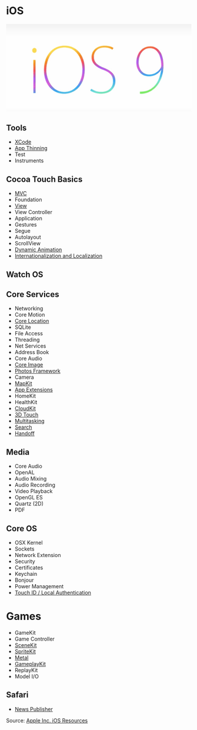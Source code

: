 # iOS
![iOS 9](/Images/iOS9Banner.jpg)

## Tools
* [XCode](/XCode.md)
* [App Thinning](https://developer.apple.com/library/ios/documentation/IDEs/Conceptual/AppDistributionGuide/AppThinning/AppThinning.html)
* Test
* Instruments

## Cocoa Touch Basics
* [MVC](/CocoaTouchBasics/MVC.md)
* Foundation
* [View](/CocoaTouchBasics/View.md)
* View Controller
* Application
* Gestures
* Segue
* Autolayout
* ScrollView
* [Dynamic Animation](/CocoaTouchBasics/DynamicAnimation.md)
* [Internationalization and Localization](/CocoaTouchBasics/InternationalizationAndLocalization.md)

## Watch OS

## Core Services
* Networking
* Core Motion
* [Core Location](https://developer.apple.com/library/prerelease/ios/documentation/CoreLocation/Reference/CoreLocation_Framework/index.html#//apple_ref/doc/uid/TP40007123)
* SQLite
* File Access
* Threading
* Net Services
* Address Book
* Core Audio
* [Core Image](https://developer.apple.com/library/prerelease/ios/documentation/GraphicsImaging/Reference/CoreImagingRef/index.html#//apple_ref/doc/uid/TP40001171)
* [Photos Framework](https://developer.apple.com/library/prerelease/ios/documentation/Photos/Reference/Photos_Framework/index.html#//apple_ref/doc/uid/TP40014408)
* Camera
* [MapKit](https://developer.apple.com/maps/)
* [App Extensions](https://developer.apple.com/library/prerelease/ios/documentation/General/Conceptual/ExtensibilityPG/index.html#//apple_ref/doc/uid/TP40014214)
* HomeKit
* HealthKit
* [CloudKit](https://developer.apple.com/icloud/)
* [3D Touch](https://developer.apple.com/ios/3d-touch/)
* [Multitasking](https://developer.apple.com/library/ios/documentation/WindowsViews/Conceptual/AdoptingMultitaskingOniPad/index.html)
* [Search](https://developer.apple.com/library/ios/documentation/General/Conceptual/AppSearch/index.html#//apple_ref/doc/uid/TP40016308)
* [Handoff](https://developer.apple.com/library/prerelease/ios/documentation/UserExperience/Conceptual/Handoff/HandoffFundamentals/HandoffFundamentals.html#//apple_ref/doc/uid/TP40014338)

## Media
* Core Audio
* OpenAL
* Audio Mixing
* Audio Recording
* Video Playback
* OpenGL ES
* Quartz (2D)
* PDF

## Core OS
* OSX Kernel
* Sockets
* Network Extension
* Security
* Certificates
* Keychain
* Bonjour
* Power Management
* [Touch ID / Local Authentication](https://developer.apple.com/library/prerelease/ios/documentation/LocalAuthentication/Reference/LocalAuthentication_Framework/index.html#//apple_ref/doc/uid/TP40014520-CH1)

# Games
* GameKit
* Game Controller
* [SceneKit](https://developer.apple.com/scenekit/)
* [SpriteKit](https://developer.apple.com/spritekit/)
* [Metal](https://developer.apple.com/metal/)
* [GameplayKit](https://developer.apple.com/library/ios/documentation/General/Conceptual/GameplayKit_Guide/index.html#//apple_ref/doc/uid/TP40015172)
* ReplayKit
* Model I/O

## Safari
* [News Publisher](https://developer.apple.com/news-publisher/)

Source: [Apple Inc. iOS Resources](https://developer.apple.com/library/ios/documentation/Miscellaneous/Conceptual/iPhoneOSTechOverview/Introduction/Introduction.html#//apple_ref/doc/uid/TP40007898-CH1-SW1)

